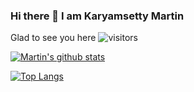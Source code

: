 ### Hi there 👋 I am  Karyamsetty Martin

Glad to see you here ![visitors](https://visitor-badge.glitch.me/badge?page_id=page.id)

[![Martin's github stats](https://github-readme-stats.vercel.app/api?username=ksnmartin&count_private=true&show_icons=true&theme=radical&hide_rank=false)](https://github.com/anuraghazra/github-readme-stats)

[![Top Langs](https://github-readme-stats.vercel.app/api/top-langs/?username=ksnmartin)](https://github.com/anuraghazra/github-readme-stats)
